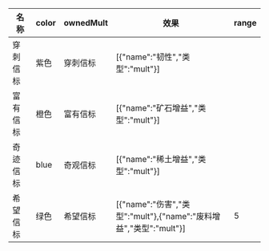 | 名称  | color | ownedMult | 效果  | range |
| --- | ----- | --------- | --- | ----- |
| 穿刺信标 | 紫色 | 穿刺信标 | [{"name":"韧性","类型":"mult"}] |  |
| 富有信标 | 橙色 | 富有信标 | [{"name":"矿石增益","类型":"mult"}] |  |
| 奇迹信标 | blue | 奇观信标 | [{"name":"稀土增益","类型":"mult"}] |  |
| 希望信标 | 绿色 | 希望信标 | [{"name":"伤害","类型":"mult"},{"name":"废料增益","类型":"mult"}] | 5 |
